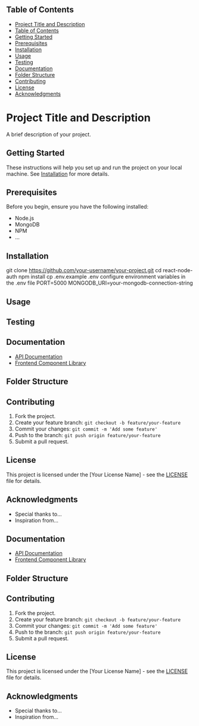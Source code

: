 
## Table of Contents

- [Project Title and Description](#project-title-and-description)
- [Table of Contents](#table-of-contents)
- [Getting Started](#getting-started)
- [Prerequisites](#prerequisites)
- [Installation](#installation)
- [Usage](#usage)
- [Testing](#testing)
- [Documentation](#documentation)
- [Folder Structure](#folder-structure)
- [Contributing](#contributing)
- [License](#license)
- [Acknowledgments](#acknowledgments)

# Project Title and Description

A brief description of your project.

## Getting Started

These instructions will help you set up and run the project on your local machine. See [Installation](#installation) for more details.

## Prerequisites

Before you begin, ensure you have the following installed:
- Node.js
- MongoDB
- NPM
- ...

## Installation
   git clone https://github.com/your-username/your-project.git
   cd react-node-auth
   npm install 
   cp .env.example .env
   configure environment variables in the .env file
   PORT=5000
   MONGODB_URI=your-mongodb-connection-string

## Usage

## Testing

## Documentation

- [API Documentation](/server/docs)
- [Frontend Component Library](/client/docs)

## Folder Structure

## Contributing

1. Fork the project.
2. Create your feature branch: `git checkout -b feature/your-feature`
3. Commit your changes: `git commit -m 'Add some feature'`
4. Push to the branch: `git push origin feature/your-feature`
5. Submit a pull request.

## License

This project is licensed under the [Your License Name] - see the [LICENSE](LICENSE) file for details.

## Acknowledgments

- Special thanks to...
- Inspiration from...

## Documentation

- [API Documentation](/server/docs)
- [Frontend Component Library](/client/docs)

## Folder Structure

## Contributing

1. Fork the project.
2. Create your feature branch: `git checkout -b feature/your-feature`
3. Commit your changes: `git commit -m 'Add some feature'`
4. Push to the branch: `git push origin feature/your-feature`
5. Submit a pull request.

## License

This project is licensed under the [Your License Name] - see the [LICENSE](LICENSE) file for details.

## Acknowledgments

- Special thanks to...
- Inspiration from...

